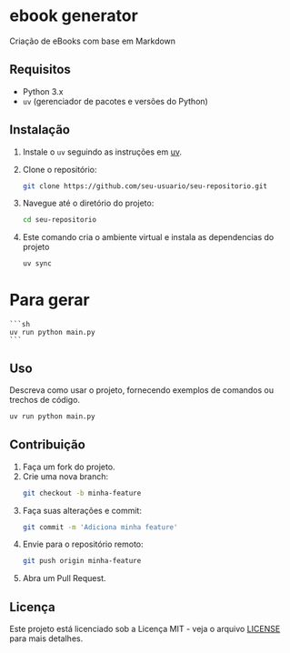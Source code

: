 # ebook generator

Criação de eBooks com base em Markdown

## Requisitos

- Python 3.x
- `uv` (gerenciador de pacotes e versões do Python)

## Instalação

1. Instale o `uv` seguindo as instruções em [uv](https://docs.astral.sh/uv/getting-started/installation/).
2. Clone o repositório:
    
    ```sh
    git clone https://github.com/seu-usuario/seu-repositorio.git
    ```

3. Navegue até o diretório do projeto:
    
    ```sh
    cd seu-repositorio
    ```

4. Este comando cria o ambiente virtual e instala as dependencias do projeto
    
    ```sh
    uv sync
    ```

# Para gerar

    ```sh
    uv run python main.py
    ```

## Uso

Descreva como usar o projeto, fornecendo exemplos de comandos ou trechos de código.

```sh
uv run python main.py
```

## Contribuição

1. Faça um fork do projeto.
2. Crie uma nova branch:
    ```sh
    git checkout -b minha-feature
    ```
3. Faça suas alterações e commit:
    ```sh
    git commit -m 'Adiciona minha feature'
    ```
4. Envie para o repositório remoto:
    ```sh
    git push origin minha-feature
    ```
5. Abra um Pull Request.

## Licença

Este projeto está licenciado sob a Licença MIT - veja o arquivo [LICENSE](LICENSE) para mais detalhes.
